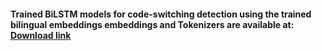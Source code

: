 #### Trained BiLSTM models for code-switching detection using the trained bilingual embeddings embeddings and Tokenizers are available at: [Download link](https://drive.google.com/drive/folders/1pekQukGRnmPGpXFgQBC-c8k1TtZXweBP?usp=sharing)

